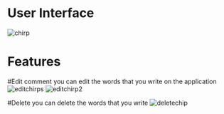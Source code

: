 # User Interface
![chirp](https://github.com/teukuauli/FrameworkProgramming-Assignment09/assets/112930506/0adaf8f5-ced0-454e-98a9-128e42c9851f)

# Features
#Edit comment 
you can edit the words that  you write on the application
![editchirps](https://github.com/teukuauli/FrameworkProgramming-Assignment09/assets/112930506/63aa86c5-e3b4-48b7-865f-d448d628eece)
![editchirp2](https://github.com/teukuauli/FrameworkProgramming-Assignment09/assets/112930506/890945cc-90a2-4015-96d6-b417012cda90)

#Delete
you can delete the words that you write 
![deletechip](https://github.com/teukuauli/FrameworkProgramming-Assignment09/assets/112930506/9aa9565b-c233-42a9-83b7-9689fd4a4b9e)
